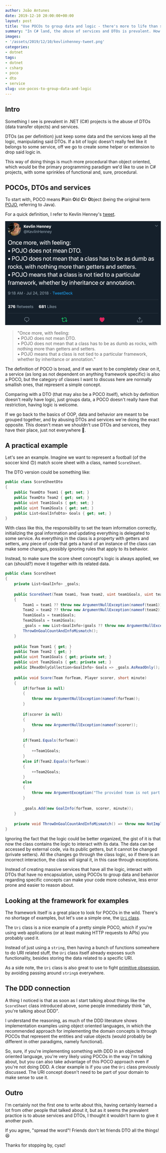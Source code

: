 ```yaml
---
author: João Antunes
date: 2019-12-10 20:00:00+00:00
layout: post
title: "Use POCOs to group data and logic - there's more to life than services and DTOs"
summary: "In C# land, the abuse of services and DTOs is prevalent. How about grouping data and behavior using POCOs? You know, ob)ect oriented stuff 🙂."
images:
- '/assets/2019/12/10/kevlinhenney-tweet.png'
categories:
- dotnet
tags:
- dotnet
- csharp
- poco
- dto
- service
slug: use-pocos-to-group-data-and-logic
---
```


## Intro

Something I see is prevalent in .NET (C#) projects is the abuse of DTOs (data transfer objects) and services.

DTOs (as per definition) just keep some data and the services keep all the logic, manipulating said DTOs. If a bit of logic doesn't really feel like it belongs to some service, off we go to create some helper or extension to drop said logic in.

This way of doing things is much more procedural than object oriented, which would be the primary programming paradigm we'd like to use in C# projects, with some sprinkles of functional and, sure, procedural.

## POCOs, DTOs and services

To start with, POCO means **P**lain **O**ld **C**lr **O**bject (being the original term [POJO](https://en.wikipedia.org/wiki/Plain_old_Java_object), referring to Java).

For a quick definition, I refer to Kevlin Henney's [tweet](https://twitter.com/KevlinHenney/status/1021670992152866817).

[![kevlin-henney-tweet](/assets/2019/12/10/kevlinhenney-tweet.png)](https://twitter.com/KevlinHenney/status/1021670992152866817)

> "Once more, with feeling:<br/>
• POJO does not mean DTO.<br/>
• POJO does not mean that a class has to be as dumb as rocks, with nothing more than getters and setters.<br/>
• POJO means that a class is not tied to a particular framework, whether by inheritance or annotation."

The definition of POCO is broad, and if we want to be completely clear on it, a service (as long as not dependent on anything framework specific) is also a POCO, but the category of classes I want to discuss here are normally smallish ones, that represent a simple concept.

Comparing with a DTO (that may also be a POCO itself), which by definition doesn't really have logic, just groups data, a POCO doesn't really have that restriction, having logic is welcome.

If we go back to the basics of OOP, data and behavior are meant to be grouped together, and by abusing DTOs and services we're doing the exact opposite. This doesn't mean we shouldn't use DTOs and services, they have their place, just not everywhere 🙂.

## A practical example

Let's see an example. Imagine we want to represent a football (of the soccer kind 🙃) match score sheet with a class, named `ScoreSheet`.

The DTO version could be something like:

```csharp
public class ScoreSheetDto
{
    public TeamDto Team1 { get; set; }
    public TeamDto Team2 { get; set; }
    public uint Team1Goals { get; set; }
    public uint Team2Goals { get; set; }
    public List<GoalInfoDto> Goals { get; set; }
}
```

With class like this, the responsibility to set the team information correctly, initializing the goal information and updating everything is delegated to some service. As everything in the class is a property with getters and setters, any piece of code that gets a hand of an instance of the class can make some changes, possibly ignoring rules that apply to its behavior.

Instead, to make sure the score sheet concept's logic is always applied, we can (should?) move it together with its related data.

```csharp
public class ScoreSheet
{
    private List<GoalInfo> _goals;

    public ScoreSheet(Team team1, Team team2, uint team1Goals, uint team2Goals, IEnumerable<GoalInfo> goals)
    {
        Team1 = team1 ?? throw new ArgumentNullException(nameof(team1));
        Team2 = team2 ?? throw new ArgumentNullException(nameof(team2));
        Team1Goals = team1Goals;
        Team2Goals = team2Goals;
        _goals = new List<GoalInfo>(goals ?? throw new ArgumentNullException(nameof(goals)));
        ThrowOnGoalCountAndInfoMismatch();
    }

    public Team Team1 { get; }
    public Team Team2 { get; }
    public uint Team1Goals { get; private set; }
    public uint Team2Goals { get; private set; }
    public IReadOnlyCollection<GoalInfo> Goals => _goals.AsReadOnly();

    public void Score(Team forTeam, Player scorer, short minute)
    {
        if(forTeam is null)
        {
            throw new ArgumentNullException(nameof(forTeam));
        }

        if(scorer is null)
        {
            throw new ArgumentNullException(nameof(scorer));
        }

        if(Team1.Equals(forTeam))
        {
            ++Team1Goals;
        }
        else if(Team2.Equals(forTeam))
        {
            ++Team2Goals;
        }
        else
        {
            throw new ArgumentException("The provided team is not part of this score sheet");
        }

        _goals.Add(new GoalInfo(forTeam, scorer, minute));
    }

    private void ThrowOnGoalCountAndInfoMismatch() => throw new NotImplementedException("TODO");
}
```

Ignoring the fact that the logic could be better organized, the gist of it is that now the class contains the logic to interact with its data. The data can be accessed by external code, via its public getters, but it cannot be changed (private setters). All the changes go through the class logic, so if there is an incorrect interaction, the class will signal it, in this case through exceptions.

Instead of creating massive services that have all the logic, interact with DTOs that have no encapsulation, using POCOs to group data and behavior regarding specific concepts can make your code more cohesive, less error prone and easier to reason about.

## Looking at the framework for examples

The framework itself is a great place to look for POCOs in the wild. There's no shortage of examples, but let's use a simple one, the [`Uri` class](https://docs.microsoft.com/en-us/dotnet/api/system.uri?view=netcore-3.0).

The `Uri` class is a nice example of a pretty simple POCO, which if you're using web applications (or at least making HTTP requests to APIs) you probably used it.

Instead of just using a `string`, then having a bunch of functions somewhere to do URI related stuff, the `Uri` class itself already exposes such functionality, besides storing the data related to a specific URI.

As a side note, the `Uri` class is also great to use to fight [primitive obsession](https://blog.ploeh.dk/2011/05/25/DesignSmellPrimitiveObsession/), by avoiding passing around `string`s everywhere.

## The DDD connection

A thing I noticed is that as soon as I start talking about things like the `ScoreSheet` class introduced above, some people immediately think "ah, you're talking about DDD".

I understand the reasoning, as much of the DDD literature shows implementation examples using object oriented languages, in which the recommended approach for implementing the domain concepts is through POCOs that represent the entities and value objects (would probably be different in other paradigms, namely functional).

So, sure, if you're implementing something with DDD in an objected oriented language, you're very likely using POCOs in the way I'm talking about, but you can also take advantage of this POCO approach even if you're not doing DDD. A clear example is if you use the `Uri` class previously discussed. The URI concept doesn't need to be part of your domain to make sense to use it.

## Outro

I'm certainly not the first one to write about this, having certainly learned a lot from other people that talked about it, but as it seems the prevalent practice is to abuse services and DTOs, I thought it wouldn't harm to give it another push.

If you agree, "spread the word"! Friends don't let friends DTO all the things! 😆

Thanks for stopping by, cyaz!
